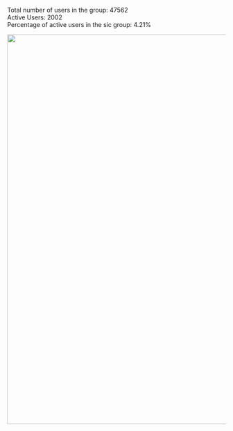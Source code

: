Total number of users in the group: 47562    
Active Users: 2002   
Percentage of active users in the sic group: 4.21%     
<p align="center">
<img src="https://cdn.rawgit.com/yulianasenok/xm/master/rest_group.png" width="900">
</p>
